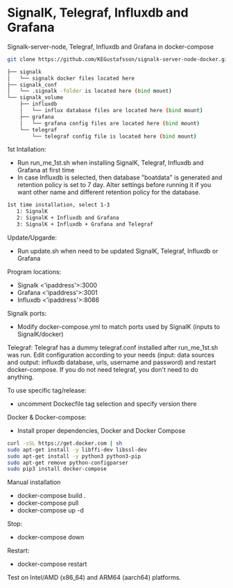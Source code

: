# SignalK, Telegraf, Influxdb and Grafana
Signalk-server-node, Telegraf, Influxdb and Grafana in docker-compose 
```bash
git clone https://github.com/KEGustafsson/signalk-server-node-docker.git signalk

├── signalk
│   └── signalk docker files located here 
├── signalk_conf
│   └── .signalk -folder is located here (bind mount) 
└── signalk_volume
    ├── influxdb
    │   └── influx database files are located here (bind mount)
    ├── grafana
    │   └── grafana config files are located here (bind mount)
    └── telegraf
        └── telegraf config file is located here (bind mount)
```
1st Intallation:
- Run run_me_1st.sh when installing SignalK, Telegraf, Influxdb and Grafana at first time
- In case Influxdb is selected, then database "boatdata" is generated and retention policy is set to 7 day. Alter settings before running it if you want other name and different retention policy for the database.
```bash
1st time installation, select 1-3
   1: SignalK
   2: SignalK + Influxdb and Grafana
   3: SignalK + Influxdb + Grafana and Telegraf
```

Update/Upgarde:
- Run update.sh when need to be updated SignalK, Telegraf, Influxdb or Grafana

Program locations:
- Signalk <'ipaddress'>:3000
- Grafana <'ipaddress'>:3001
- Influxdb <'ipaddress'>:8086

Signalk ports:
- Modify docker-compose.yml to match ports used by SignalK (inputs to SignalK/docker)

Telegraf:
Telegraf has a dummy telegraf.conf installed after run_me_1st.sh was run. Edit configuration according to your needs (input: data sources and output: influxdb database, urls, username and password) and restart docker-compose. If you do not need telegraf, you don't need to do anything.

To use specific tag/release:
- uncomment Dockecfile tag selection and specify version there

Docker & Docker-compose:
- Install proper dependencies, Docker and Docker Compose
```bash
curl -sSL https://get.docker.com | sh
sudo apt-get install -y libffi-dev libssl-dev
sudo apt-get install -y python3 python3-pip
sudo apt-get remove python-configparser
sudo pip3 install docker-compose
```

Manual installation
- docker-compose build .
- docker-compose pull
- docker-compose up -d

Stop:
- docker-compose down

Restart:
- docker-compose restart

Test on Intel/AMD (x86_64) and ARM64 (aarch64) platforms.
